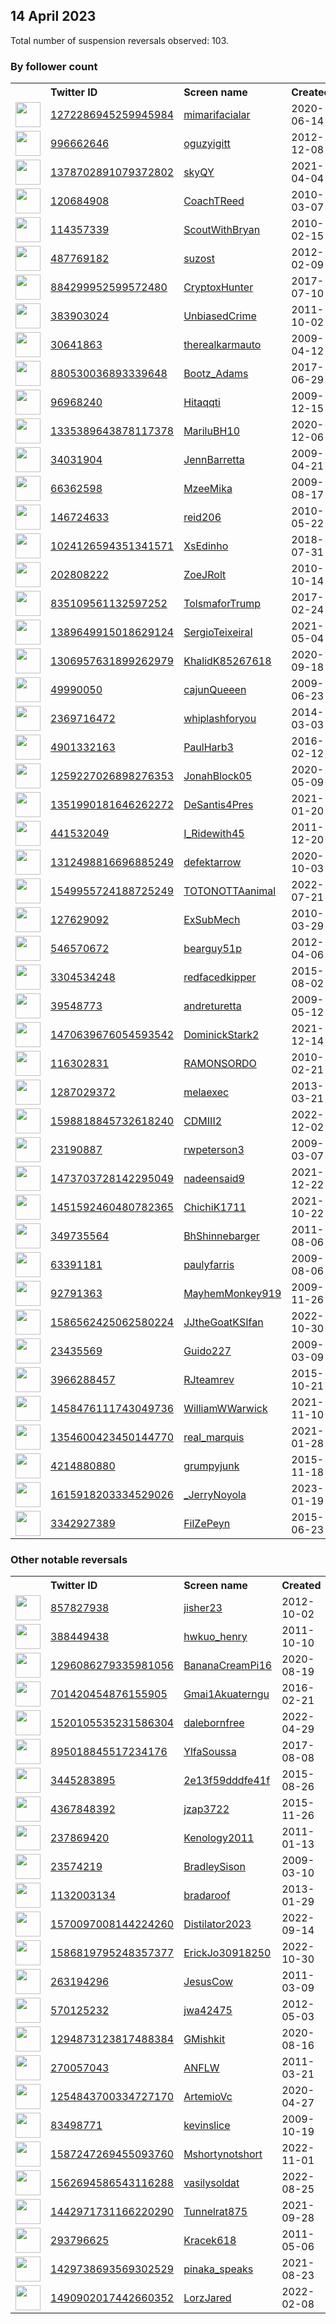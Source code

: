 
## 14 April 2023
Total number of suspension reversals observed: 103.

### By follower count
<table><tr><th></th><th align="left">Twitter ID</th><th align="left">Screen name</th>
<th align="left">Created</th><th align="left">Status</th><th align="left">Suspended</th><th align="left">Followers</th>
<tr><td><a href="https://pbs.twimg.com/profile_images/1326144491229749250/gizpMdJJ_normal.jpg"><img src="https://pbs.twimg.com/profile_images/1326144491229749250/gizpMdJJ_normal.jpg" width="40px" height="40px" align="center"/></a></td><td><a href="https://twitter.com/intent/user?user_id=1272286945259945984">1272286945259945984</a></td><td><a href="https://twitter.com/mimarifacialar">mimarifacialar</a></td><td>2020-06-14</td><td align="center"></td><td>2022-07-23</td><td>312989</td></tr>
<tr><td><a href="https://pbs.twimg.com/profile_images/1210302694063300623/-FfdE6w-_normal.jpg"><img src="https://pbs.twimg.com/profile_images/1210302694063300623/-FfdE6w-_normal.jpg" width="40px" height="40px" align="center"/></a></td><td><a href="https://twitter.com/intent/user?user_id=996662646">996662646</a></td><td><a href="https://twitter.com/oguzyigitt">oguzyigitt</a></td><td>2012-12-08</td><td align="center"></td><td></td><td>172544</td></tr>
<tr><td><a href="https://pbs.twimg.com/profile_images/1390450466258096131/gZpB4BmX_normal.jpg"><img src="https://pbs.twimg.com/profile_images/1390450466258096131/gZpB4BmX_normal.jpg" width="40px" height="40px" align="center"/></a></td><td><a href="https://twitter.com/intent/user?user_id=1378702891079372802">1378702891079372802</a></td><td><a href="https://twitter.com/skyQY">skyQY</a></td><td>2021-04-04</td><td align="center"></td><td></td><td>111851</td></tr>
<tr><td><a href="https://pbs.twimg.com/profile_images/1645496743092527109/GClnvlLu_normal.jpg"><img src="https://pbs.twimg.com/profile_images/1645496743092527109/GClnvlLu_normal.jpg" width="40px" height="40px" align="center"/></a></td><td><a href="https://twitter.com/intent/user?user_id=120684908">120684908</a></td><td><a href="https://twitter.com/CoachTReed">CoachTReed</a></td><td>2010-03-07</td><td align="center"></td><td>2023-04-04</td><td>21399</td></tr>
<tr><td><a href="https://pbs.twimg.com/profile_images/1057304597109194752/px-hDCXy_normal.jpg"><img src="https://pbs.twimg.com/profile_images/1057304597109194752/px-hDCXy_normal.jpg" width="40px" height="40px" align="center"/></a></td><td><a href="https://twitter.com/intent/user?user_id=114357339">114357339</a></td><td><a href="https://twitter.com/ScoutWithBryan">ScoutWithBryan</a></td><td>2010-02-15</td><td align="center"></td><td></td><td>15215</td></tr>
<tr><td><a href="https://pbs.twimg.com/profile_images/1289350717069762560/rl0hLFpd_normal.jpg"><img src="https://pbs.twimg.com/profile_images/1289350717069762560/rl0hLFpd_normal.jpg" width="40px" height="40px" align="center"/></a></td><td><a href="https://twitter.com/intent/user?user_id=487769182">487769182</a></td><td><a href="https://twitter.com/suzost">suzost</a></td><td>2012-02-09</td><td align="center"></td><td></td><td>13752</td></tr>
<tr><td><a href="https://pbs.twimg.com/profile_images/1368673536693436418/NiDULp23_normal.jpg"><img src="https://pbs.twimg.com/profile_images/1368673536693436418/NiDULp23_normal.jpg" width="40px" height="40px" align="center"/></a></td><td><a href="https://twitter.com/intent/user?user_id=884299952599572480">884299952599572480</a></td><td><a href="https://twitter.com/CryptoxHunter">CryptoxHunter</a></td><td>2017-07-10</td><td align="center"></td><td></td><td>10594</td></tr>
<tr><td><a href="https://pbs.twimg.com/profile_images/1542928776060801025/0BOlzL-G_normal.jpg"><img src="https://pbs.twimg.com/profile_images/1542928776060801025/0BOlzL-G_normal.jpg" width="40px" height="40px" align="center"/></a></td><td><a href="https://twitter.com/intent/user?user_id=383903024">383903024</a></td><td><a href="https://twitter.com/UnbiasedCrime">UnbiasedCrime</a></td><td>2011-10-02</td><td align="center"></td><td>2023-04-04</td><td>8538</td></tr>
<tr><td><a href="https://pbs.twimg.com/profile_images/1193998742455803905/k_eJrL78_normal.jpg"><img src="https://pbs.twimg.com/profile_images/1193998742455803905/k_eJrL78_normal.jpg" width="40px" height="40px" align="center"/></a></td><td><a href="https://twitter.com/intent/user?user_id=30641863">30641863</a></td><td><a href="https://twitter.com/therealkarmauto">therealkarmauto</a></td><td>2009-04-12</td><td align="center">🔒</td><td></td><td>3750</td></tr>
<tr><td><a href="https://pbs.twimg.com/profile_images/1094319995205701632/0g4_NIvC_normal.jpg"><img src="https://pbs.twimg.com/profile_images/1094319995205701632/0g4_NIvC_normal.jpg" width="40px" height="40px" align="center"/></a></td><td><a href="https://twitter.com/intent/user?user_id=880530036893339648">880530036893339648</a></td><td><a href="https://twitter.com/Bootz_Adams">Bootz_Adams</a></td><td>2017-06-29</td><td align="center"></td><td></td><td>3054</td></tr>
<tr><td><a href="https://pbs.twimg.com/profile_images/1322854448566161408/DINXyQxe_normal.jpg"><img src="https://pbs.twimg.com/profile_images/1322854448566161408/DINXyQxe_normal.jpg" width="40px" height="40px" align="center"/></a></td><td><a href="https://twitter.com/intent/user?user_id=96968240">96968240</a></td><td><a href="https://twitter.com/Hitaqqti">Hitaqqti</a></td><td>2009-12-15</td><td align="center"></td><td></td><td>2765</td></tr>
<tr><td><a href="https://pbs.twimg.com/profile_images/1646706264481701888/e3gK2SsL_normal.jpg"><img src="https://pbs.twimg.com/profile_images/1646706264481701888/e3gK2SsL_normal.jpg" width="40px" height="40px" align="center"/></a></td><td><a href="https://twitter.com/intent/user?user_id=1335389643878117378">1335389643878117378</a></td><td><a href="https://twitter.com/MariluBH10">MariluBH10</a></td><td>2020-12-06</td><td align="center"></td><td>2022-09-03</td><td>2475</td></tr>
<tr><td><a href="https://pbs.twimg.com/profile_images/600500458306797568/3qwBeHtX_normal.jpg"><img src="https://pbs.twimg.com/profile_images/600500458306797568/3qwBeHtX_normal.jpg" width="40px" height="40px" align="center"/></a></td><td><a href="https://twitter.com/intent/user?user_id=34031904">34031904</a></td><td><a href="https://twitter.com/JennBarretta">JennBarretta</a></td><td>2009-04-21</td><td align="center"></td><td>2022-12-12</td><td>2309</td></tr>
<tr><td><a href="https://pbs.twimg.com/profile_images/702104112171593728/dfocg8Vo_normal.jpg"><img src="https://pbs.twimg.com/profile_images/702104112171593728/dfocg8Vo_normal.jpg" width="40px" height="40px" align="center"/></a></td><td><a href="https://twitter.com/intent/user?user_id=66362598">66362598</a></td><td><a href="https://twitter.com/MzeeMika">MzeeMika</a></td><td>2009-08-17</td><td align="center"></td><td></td><td>2208</td></tr>
<tr><td><a href="https://pbs.twimg.com/profile_images/1645486144593833990/34qvbE3I_normal.jpg"><img src="https://pbs.twimg.com/profile_images/1645486144593833990/34qvbE3I_normal.jpg" width="40px" height="40px" align="center"/></a></td><td><a href="https://twitter.com/intent/user?user_id=146724633">146724633</a></td><td><a href="https://twitter.com/reid206">reid206</a></td><td>2010-05-22</td><td align="center"></td><td>2023-04-03</td><td>2161</td></tr>
<tr><td><a href="https://pbs.twimg.com/profile_images/1518601006157905920/UcST-WoW_normal.jpg"><img src="https://pbs.twimg.com/profile_images/1518601006157905920/UcST-WoW_normal.jpg" width="40px" height="40px" align="center"/></a></td><td><a href="https://twitter.com/intent/user?user_id=1024126594351341571">1024126594351341571</a></td><td><a href="https://twitter.com/XsEdinho">XsEdinho</a></td><td>2018-07-31</td><td align="center"></td><td>2022-07-25</td><td>2038</td></tr>
<tr><td><a href="https://pbs.twimg.com/profile_images/1646638379830837255/AMt_pXcI_normal.jpg"><img src="https://pbs.twimg.com/profile_images/1646638379830837255/AMt_pXcI_normal.jpg" width="40px" height="40px" align="center"/></a></td><td><a href="https://twitter.com/intent/user?user_id=202808222">202808222</a></td><td><a href="https://twitter.com/ZoeJRolt">ZoeJRolt</a></td><td>2010-10-14</td><td align="center"></td><td>2023-04-05</td><td>1799</td></tr>
<tr><td><a href="https://pbs.twimg.com/profile_images/1345884060464377856/W6ybqLRf_normal.jpg"><img src="https://pbs.twimg.com/profile_images/1345884060464377856/W6ybqLRf_normal.jpg" width="40px" height="40px" align="center"/></a></td><td><a href="https://twitter.com/intent/user?user_id=835109561132597252">835109561132597252</a></td><td><a href="https://twitter.com/TolsmaforTrump">TolsmaforTrump</a></td><td>2017-02-24</td><td align="center"></td><td>2022-08-14</td><td>1799</td></tr>
<tr><td><a href="https://pbs.twimg.com/profile_images/1645942886117064707/HrEJZKFh_normal.jpg"><img src="https://pbs.twimg.com/profile_images/1645942886117064707/HrEJZKFh_normal.jpg" width="40px" height="40px" align="center"/></a></td><td><a href="https://twitter.com/intent/user?user_id=1389649915018629124">1389649915018629124</a></td><td><a href="https://twitter.com/SergioTeixeiraI">SergioTeixeiraI</a></td><td>2021-05-04</td><td align="center"></td><td>2022-09-18</td><td>1627</td></tr>
<tr><td><a href="https://pbs.twimg.com/profile_images/1411698183940591616/PO56mvsq_normal.jpg"><img src="https://pbs.twimg.com/profile_images/1411698183940591616/PO56mvsq_normal.jpg" width="40px" height="40px" align="center"/></a></td><td><a href="https://twitter.com/intent/user?user_id=1306957631899262979">1306957631899262979</a></td><td><a href="https://twitter.com/KhalidK85267618">KhalidK85267618</a></td><td>2020-09-18</td><td align="center"></td><td>2023-04-05</td><td>1601</td></tr>
<tr><td><a href="https://pbs.twimg.com/profile_images/3705926688/ed864556afceb3fe3a846454fa7e6be1_normal.jpeg"><img src="https://pbs.twimg.com/profile_images/3705926688/ed864556afceb3fe3a846454fa7e6be1_normal.jpeg" width="40px" height="40px" align="center"/></a></td><td><a href="https://twitter.com/intent/user?user_id=49990050">49990050</a></td><td><a href="https://twitter.com/cajunQueeen">cajunQueeen</a></td><td>2009-06-23</td><td align="center"></td><td>2023-03-31</td><td>1538</td></tr>
<tr><td><a href="https://pbs.twimg.com/profile_images/1418107321285230592/tloRUTfe_normal.jpg"><img src="https://pbs.twimg.com/profile_images/1418107321285230592/tloRUTfe_normal.jpg" width="40px" height="40px" align="center"/></a></td><td><a href="https://twitter.com/intent/user?user_id=2369716472">2369716472</a></td><td><a href="https://twitter.com/whiplashforyou">whiplashforyou</a></td><td>2014-03-03</td><td align="center"></td><td>2023-04-06</td><td>1279</td></tr>
<tr><td><a href="https://pbs.twimg.com/profile_images/767081458758479872/m8bVdklk_normal.jpg"><img src="https://pbs.twimg.com/profile_images/767081458758479872/m8bVdklk_normal.jpg" width="40px" height="40px" align="center"/></a></td><td><a href="https://twitter.com/intent/user?user_id=4901332163">4901332163</a></td><td><a href="https://twitter.com/PaulHarb3">PaulHarb3</a></td><td>2016-02-12</td><td align="center"></td><td>2023-01-21</td><td>1276</td></tr>
<tr><td><a href="https://pbs.twimg.com/profile_images/1553763598312382469/gpYjhBSN_normal.jpg"><img src="https://pbs.twimg.com/profile_images/1553763598312382469/gpYjhBSN_normal.jpg" width="40px" height="40px" align="center"/></a></td><td><a href="https://twitter.com/intent/user?user_id=1259227026898276353">1259227026898276353</a></td><td><a href="https://twitter.com/JonahBlock05">JonahBlock05</a></td><td>2020-05-09</td><td align="center"></td><td>2022-12-03</td><td>1253</td></tr>
<tr><td><a href="https://pbs.twimg.com/profile_images/1646164050475098117/CuvJNRfs_normal.jpg"><img src="https://pbs.twimg.com/profile_images/1646164050475098117/CuvJNRfs_normal.jpg" width="40px" height="40px" align="center"/></a></td><td><a href="https://twitter.com/intent/user?user_id=1351990181646262272">1351990181646262272</a></td><td><a href="https://twitter.com/DeSantis4Pres">DeSantis4Pres</a></td><td>2021-01-20</td><td align="center">🔒</td><td></td><td>1082</td></tr>
<tr><td><a href="https://pbs.twimg.com/profile_images/1334384883192381441/wczs9Wru_normal.jpg"><img src="https://pbs.twimg.com/profile_images/1334384883192381441/wczs9Wru_normal.jpg" width="40px" height="40px" align="center"/></a></td><td><a href="https://twitter.com/intent/user?user_id=441532049">441532049</a></td><td><a href="https://twitter.com/I_Ridewith45">I_Ridewith45</a></td><td>2011-12-20</td><td align="center"></td><td></td><td>990</td></tr>
<tr><td><a href="https://pbs.twimg.com/profile_images/1645447652706795521/Yx9QzbPJ_normal.jpg"><img src="https://pbs.twimg.com/profile_images/1645447652706795521/Yx9QzbPJ_normal.jpg" width="40px" height="40px" align="center"/></a></td><td><a href="https://twitter.com/intent/user?user_id=1312498816696885249">1312498816696885249</a></td><td><a href="https://twitter.com/defektarrow">defektarrow</a></td><td>2020-10-03</td><td align="center">🔒</td><td>2022-08-18</td><td>922</td></tr>
<tr><td><a href="https://pbs.twimg.com/profile_images/1643776674327326723/9GuH37Vf_normal.jpg"><img src="https://pbs.twimg.com/profile_images/1643776674327326723/9GuH37Vf_normal.jpg" width="40px" height="40px" align="center"/></a></td><td><a href="https://twitter.com/intent/user?user_id=1549955724188725249">1549955724188725249</a></td><td><a href="https://twitter.com/TOTONOTTAanimal">TOTONOTTAanimal</a></td><td>2022-07-21</td><td align="center"></td><td>2023-01-12</td><td>800</td></tr>
<tr><td><a href="https://pbs.twimg.com/profile_images/1136858275755036672/iZTYy5mY_normal.jpg"><img src="https://pbs.twimg.com/profile_images/1136858275755036672/iZTYy5mY_normal.jpg" width="40px" height="40px" align="center"/></a></td><td><a href="https://twitter.com/intent/user?user_id=127629092">127629092</a></td><td><a href="https://twitter.com/ExSubMech">ExSubMech</a></td><td>2010-03-29</td><td align="center"></td><td></td><td>765</td></tr>
<tr><td><a href="https://pbs.twimg.com/profile_images/1074686696451657728/Px_4TyHR_normal.jpg"><img src="https://pbs.twimg.com/profile_images/1074686696451657728/Px_4TyHR_normal.jpg" width="40px" height="40px" align="center"/></a></td><td><a href="https://twitter.com/intent/user?user_id=546570672">546570672</a></td><td><a href="https://twitter.com/bearguy51p">bearguy51p</a></td><td>2012-04-06</td><td align="center"></td><td></td><td>728</td></tr>
<tr><td><a href="https://pbs.twimg.com/profile_images/1317006059286925312/xH3Njks5_normal.jpg"><img src="https://pbs.twimg.com/profile_images/1317006059286925312/xH3Njks5_normal.jpg" width="40px" height="40px" align="center"/></a></td><td><a href="https://twitter.com/intent/user?user_id=3304534248">3304534248</a></td><td><a href="https://twitter.com/redfacedkipper">redfacedkipper</a></td><td>2015-08-02</td><td align="center"></td><td>2022-03-14</td><td>669</td></tr>
<tr><td><a href="https://pbs.twimg.com/profile_images/1643330827969875974/kbe_DUlS_normal.jpg"><img src="https://pbs.twimg.com/profile_images/1643330827969875974/kbe_DUlS_normal.jpg" width="40px" height="40px" align="center"/></a></td><td><a href="https://twitter.com/intent/user?user_id=39548773">39548773</a></td><td><a href="https://twitter.com/andreturetta">andreturetta</a></td><td>2009-05-12</td><td align="center"></td><td></td><td>664</td></tr>
<tr><td><a href="https://pbs.twimg.com/profile_images/1505651717358170116/XYyxgFEt_normal.jpg"><img src="https://pbs.twimg.com/profile_images/1505651717358170116/XYyxgFEt_normal.jpg" width="40px" height="40px" align="center"/></a></td><td><a href="https://twitter.com/intent/user?user_id=1470639676054593542">1470639676054593542</a></td><td><a href="https://twitter.com/DominickStark2">DominickStark2</a></td><td>2021-12-14</td><td align="center"></td><td>2022-11-07</td><td>651</td></tr>
<tr><td><a href="https://pbs.twimg.com/profile_images/1371486325371588609/H4nUJCDx_normal.jpg"><img src="https://pbs.twimg.com/profile_images/1371486325371588609/H4nUJCDx_normal.jpg" width="40px" height="40px" align="center"/></a></td><td><a href="https://twitter.com/intent/user?user_id=116302831">116302831</a></td><td><a href="https://twitter.com/RAMONSORDO">RAMONSORDO</a></td><td>2010-02-21</td><td align="center"></td><td>2022-12-16</td><td>621</td></tr>
<tr><td><a href="https://pbs.twimg.com/profile_images/344513261574314124/514cb599320376082b5c83a90f69cd83_normal.jpeg"><img src="https://pbs.twimg.com/profile_images/344513261574314124/514cb599320376082b5c83a90f69cd83_normal.jpeg" width="40px" height="40px" align="center"/></a></td><td><a href="https://twitter.com/intent/user?user_id=1287029372">1287029372</a></td><td><a href="https://twitter.com/melaexec">melaexec</a></td><td>2013-03-21</td><td align="center"></td><td></td><td>593</td></tr>
<tr><td><a href="https://pbs.twimg.com/profile_images/1632883106515386369/QTlcb_tU_normal.jpg"><img src="https://pbs.twimg.com/profile_images/1632883106515386369/QTlcb_tU_normal.jpg" width="40px" height="40px" align="center"/></a></td><td><a href="https://twitter.com/intent/user?user_id=1598818845732618240">1598818845732618240</a></td><td><a href="https://twitter.com/CDMIII2">CDMIII2</a></td><td>2022-12-02</td><td align="center"></td><td>2023-04-07</td><td>560</td></tr>
<tr><td><a href="https://pbs.twimg.com/profile_images/1152611174263005184/-Pg5_cTD_normal.jpg"><img src="https://pbs.twimg.com/profile_images/1152611174263005184/-Pg5_cTD_normal.jpg" width="40px" height="40px" align="center"/></a></td><td><a href="https://twitter.com/intent/user?user_id=23190887">23190887</a></td><td><a href="https://twitter.com/rwpeterson3">rwpeterson3</a></td><td>2009-03-07</td><td align="center"></td><td></td><td>543</td></tr>
<tr><td><a href="https://pbs.twimg.com/profile_images/1600876505151799297/Pw-_f2C5_normal.jpg"><img src="https://pbs.twimg.com/profile_images/1600876505151799297/Pw-_f2C5_normal.jpg" width="40px" height="40px" align="center"/></a></td><td><a href="https://twitter.com/intent/user?user_id=1473703728142295049">1473703728142295049</a></td><td><a href="https://twitter.com/nadeensaid9">nadeensaid9</a></td><td>2021-12-22</td><td align="center"></td><td>2022-12-31</td><td>543</td></tr>
<tr><td><a href="https://pbs.twimg.com/profile_images/1566680613335322624/pnb9xCMq_normal.jpg"><img src="https://pbs.twimg.com/profile_images/1566680613335322624/pnb9xCMq_normal.jpg" width="40px" height="40px" align="center"/></a></td><td><a href="https://twitter.com/intent/user?user_id=1451592460480782365">1451592460480782365</a></td><td><a href="https://twitter.com/ChichiK1711">ChichiK1711</a></td><td>2021-10-22</td><td align="center"></td><td>2022-09-28</td><td>529</td></tr>
<tr><td><a href="https://pbs.twimg.com/profile_images/1601159835516829696/zqWEtpwS_normal.jpg"><img src="https://pbs.twimg.com/profile_images/1601159835516829696/zqWEtpwS_normal.jpg" width="40px" height="40px" align="center"/></a></td><td><a href="https://twitter.com/intent/user?user_id=349735564">349735564</a></td><td><a href="https://twitter.com/BhShinnebarger">BhShinnebarger</a></td><td>2011-08-06</td><td align="center"></td><td>2023-01-19</td><td>485</td></tr>
<tr><td><a href="https://pbs.twimg.com/profile_images/1646289367504404480/FAHfr8sP_normal.jpg"><img src="https://pbs.twimg.com/profile_images/1646289367504404480/FAHfr8sP_normal.jpg" width="40px" height="40px" align="center"/></a></td><td><a href="https://twitter.com/intent/user?user_id=63391181">63391181</a></td><td><a href="https://twitter.com/paulyfarris">paulyfarris</a></td><td>2009-08-06</td><td align="center"></td><td>2022-03-05</td><td>458</td></tr>
<tr><td><a href="https://pbs.twimg.com/profile_images/1201944353796710401/C7_T6dBb_normal.jpg"><img src="https://pbs.twimg.com/profile_images/1201944353796710401/C7_T6dBb_normal.jpg" width="40px" height="40px" align="center"/></a></td><td><a href="https://twitter.com/intent/user?user_id=92791363">92791363</a></td><td><a href="https://twitter.com/MayhemMonkey919">MayhemMonkey919</a></td><td>2009-11-26</td><td align="center"></td><td></td><td>435</td></tr>
<tr><td><a href="https://pbs.twimg.com/profile_images/1643305933219455009/1dgHDnen_normal.jpg"><img src="https://pbs.twimg.com/profile_images/1643305933219455009/1dgHDnen_normal.jpg" width="40px" height="40px" align="center"/></a></td><td><a href="https://twitter.com/intent/user?user_id=1586562425062580224">1586562425062580224</a></td><td><a href="https://twitter.com/JJtheGoatKSIfan">JJtheGoatKSIfan</a></td><td>2022-10-30</td><td align="center"></td><td>2023-03-31</td><td>389</td></tr>
<tr><td><a href="https://pbs.twimg.com/profile_images/975522813447569409/aoHKWpE5_normal.jpg"><img src="https://pbs.twimg.com/profile_images/975522813447569409/aoHKWpE5_normal.jpg" width="40px" height="40px" align="center"/></a></td><td><a href="https://twitter.com/intent/user?user_id=23435569">23435569</a></td><td><a href="https://twitter.com/Guido227">Guido227</a></td><td>2009-03-09</td><td align="center"></td><td></td><td>383</td></tr>
<tr><td><a href="https://pbs.twimg.com/profile_images/1019614992990076930/03NAhDuB_normal.jpg"><img src="https://pbs.twimg.com/profile_images/1019614992990076930/03NAhDuB_normal.jpg" width="40px" height="40px" align="center"/></a></td><td><a href="https://twitter.com/intent/user?user_id=3966288457">3966288457</a></td><td><a href="https://twitter.com/RJteamrev">RJteamrev</a></td><td>2015-10-21</td><td align="center"></td><td>2022-09-15</td><td>323</td></tr>
<tr><td><a href="https://pbs.twimg.com/profile_images/1644859565194846215/RlSSw2Z3_normal.jpg"><img src="https://pbs.twimg.com/profile_images/1644859565194846215/RlSSw2Z3_normal.jpg" width="40px" height="40px" align="center"/></a></td><td><a href="https://twitter.com/intent/user?user_id=1458476111743049736">1458476111743049736</a></td><td><a href="https://twitter.com/WilliamWWarwick">WilliamWWarwick</a></td><td>2021-11-10</td><td align="center"></td><td>2023-03-24</td><td>313</td></tr>
<tr><td><a href="https://pbs.twimg.com/profile_images/1537835653911695362/D3eUYQeK_normal.jpg"><img src="https://pbs.twimg.com/profile_images/1537835653911695362/D3eUYQeK_normal.jpg" width="40px" height="40px" align="center"/></a></td><td><a href="https://twitter.com/intent/user?user_id=1354600423450144770">1354600423450144770</a></td><td><a href="https://twitter.com/real_marquis">real_marquis</a></td><td>2021-01-28</td><td align="center"></td><td>2022-07-26</td><td>286</td></tr>
<tr><td><a href="https://pbs.twimg.com/profile_images/1258205186289352704/IGlMX_Ky_normal.jpg"><img src="https://pbs.twimg.com/profile_images/1258205186289352704/IGlMX_Ky_normal.jpg" width="40px" height="40px" align="center"/></a></td><td><a href="https://twitter.com/intent/user?user_id=4214880880">4214880880</a></td><td><a href="https://twitter.com/grumpyjunk">grumpyjunk</a></td><td>2015-11-18</td><td align="center"></td><td></td><td>263</td></tr>
<tr><td><a href="https://pbs.twimg.com/profile_images/1646306913829699587/6ZMgvWbu_normal.jpg"><img src="https://pbs.twimg.com/profile_images/1646306913829699587/6ZMgvWbu_normal.jpg" width="40px" height="40px" align="center"/></a></td><td><a href="https://twitter.com/intent/user?user_id=1615918203334529026">1615918203334529026</a></td><td><a href="https://twitter.com/_JerryNoyola">_JerryNoyola</a></td><td>2023-01-19</td><td align="center"></td><td>2023-02-09</td><td>247</td></tr>
<tr><td><a href="https://pbs.twimg.com/profile_images/1644859245341429760/Rw9GtVSU_normal.jpg"><img src="https://pbs.twimg.com/profile_images/1644859245341429760/Rw9GtVSU_normal.jpg" width="40px" height="40px" align="center"/></a></td><td><a href="https://twitter.com/intent/user?user_id=3342927389">3342927389</a></td><td><a href="https://twitter.com/FilZePeyn">FilZePeyn</a></td><td>2015-06-23</td><td align="center"></td><td>2022-04-11</td><td>227</td></tr>
</table>

### Other notable reversals
<table><tr><th></th><th align="left">Twitter ID</th><th align="left">Screen name</th>
<th align="left">Created</th><th align="left">Status</th><th align="left">Suspended</th><th align="left">Followers</th>
<tr><td><a href="https://pbs.twimg.com/profile_images/1646603531284107284/zX7stb5G_normal.jpg"><img src="https://pbs.twimg.com/profile_images/1646603531284107284/zX7stb5G_normal.jpg" width="40px" height="40px" align="center"/></a></td><td><a href="https://twitter.com/intent/user?user_id=857827938">857827938</a></td><td><a href="https://twitter.com/jisher23">jisher23</a></td><td>2012-10-02</td><td align="center"></td><td>2023-03-31</td><td>7</td></tr>
<tr><td><a href="https://pbs.twimg.com/profile_images/1644365333430517760/pU5XuC02_normal.jpg"><img src="https://pbs.twimg.com/profile_images/1644365333430517760/pU5XuC02_normal.jpg" width="40px" height="40px" align="center"/></a></td><td><a href="https://twitter.com/intent/user?user_id=388449438">388449438</a></td><td><a href="https://twitter.com/hwkuo_henry">hwkuo_henry</a></td><td>2011-10-10</td><td align="center"></td><td>2023-04-03</td><td>18</td></tr>
<tr><td><a href="https://pbs.twimg.com/profile_images/1296089189847404544/iawGXK88_normal.jpg"><img src="https://pbs.twimg.com/profile_images/1296089189847404544/iawGXK88_normal.jpg" width="40px" height="40px" align="center"/></a></td><td><a href="https://twitter.com/intent/user?user_id=1296086279335981056">1296086279335981056</a></td><td><a href="https://twitter.com/BananaCreamPi16">BananaCreamPi16</a></td><td>2020-08-19</td><td align="center">🔒</td><td>2023-02-28</td><td>1</td></tr>
<tr><td><a href="https://pbs.twimg.com/profile_images/1293532393245151239/LBNOUpN5_normal.jpg"><img src="https://pbs.twimg.com/profile_images/1293532393245151239/LBNOUpN5_normal.jpg" width="40px" height="40px" align="center"/></a></td><td><a href="https://twitter.com/intent/user?user_id=701420454876155905">701420454876155905</a></td><td><a href="https://twitter.com/Gmai1Akuaterngu">Gmai1Akuaterngu</a></td><td>2016-02-21</td><td align="center"></td><td>2022-12-03</td><td>226</td></tr>
<tr><td><a href="https://pbs.twimg.com/profile_images/1548018558545801217/c0b9boLV_normal.jpg"><img src="https://pbs.twimg.com/profile_images/1548018558545801217/c0b9boLV_normal.jpg" width="40px" height="40px" align="center"/></a></td><td><a href="https://twitter.com/intent/user?user_id=1520105535231586304">1520105535231586304</a></td><td><a href="https://twitter.com/dalebornfree">dalebornfree</a></td><td>2022-04-29</td><td align="center"></td><td>2022-10-20</td><td>0</td></tr>
<tr><td><a href="https://pbs.twimg.com/profile_images/1637926473762840576/UCCmSdxb_normal.jpg"><img src="https://pbs.twimg.com/profile_images/1637926473762840576/UCCmSdxb_normal.jpg" width="40px" height="40px" align="center"/></a></td><td><a href="https://twitter.com/intent/user?user_id=895018845517234176">895018845517234176</a></td><td><a href="https://twitter.com/YlfaSoussa">YlfaSoussa</a></td><td>2017-08-08</td><td align="center"></td><td>2023-03-22</td><td>4</td></tr>
<tr><td><a href="https://pbs.twimg.com/profile_images/1485682094680461321/lky1Fuvt_normal.jpg"><img src="https://pbs.twimg.com/profile_images/1485682094680461321/lky1Fuvt_normal.jpg" width="40px" height="40px" align="center"/></a></td><td><a href="https://twitter.com/intent/user?user_id=3445283895">3445283895</a></td><td><a href="https://twitter.com/2e13f59dddfe41f">2e13f59dddfe41f</a></td><td>2015-08-26</td><td align="center"></td><td>2023-01-24</td><td>68</td></tr>
<tr><td><a href="https://pbs.twimg.com/profile_images/1637955309250461698/qm2xKI6Q_normal.jpg"><img src="https://pbs.twimg.com/profile_images/1637955309250461698/qm2xKI6Q_normal.jpg" width="40px" height="40px" align="center"/></a></td><td><a href="https://twitter.com/intent/user?user_id=4367848392">4367848392</a></td><td><a href="https://twitter.com/jzap3722">jzap3722</a></td><td>2015-11-26</td><td align="center"></td><td>2023-04-01</td><td>0</td></tr>
<tr><td><a href="https://pbs.twimg.com/profile_images/378800000865242483/-pPIYFo__normal.jpeg"><img src="https://pbs.twimg.com/profile_images/378800000865242483/-pPIYFo__normal.jpeg" width="40px" height="40px" align="center"/></a></td><td><a href="https://twitter.com/intent/user?user_id=237869420">237869420</a></td><td><a href="https://twitter.com/Kenology2011">Kenology2011</a></td><td>2011-01-13</td><td align="center">🔒</td><td>2023-03-03</td><td>76</td></tr>
<tr><td><a href="https://pbs.twimg.com/profile_images/378800000001777380/94610a23966e7e9dc97a52de25f16807_normal.jpeg"><img src="https://pbs.twimg.com/profile_images/378800000001777380/94610a23966e7e9dc97a52de25f16807_normal.jpeg" width="40px" height="40px" align="center"/></a></td><td><a href="https://twitter.com/intent/user?user_id=23574219">23574219</a></td><td><a href="https://twitter.com/BradleySison">BradleySison</a></td><td>2009-03-10</td><td align="center"></td><td>2023-03-24</td><td>33</td></tr>
<tr><td><a href="https://pbs.twimg.com/profile_images/3181955849/5c597bb4fa57ada4dc01437924a99d55_normal.jpeg"><img src="https://pbs.twimg.com/profile_images/3181955849/5c597bb4fa57ada4dc01437924a99d55_normal.jpeg" width="40px" height="40px" align="center"/></a></td><td><a href="https://twitter.com/intent/user?user_id=1132003134">1132003134</a></td><td><a href="https://twitter.com/bradaroof">bradaroof</a></td><td>2013-01-29</td><td align="center"></td><td>2023-03-22</td><td>58</td></tr>
<tr><td><a href="https://pbs.twimg.com/profile_images/1570098101339262976/qn089Pwu_normal.jpg"><img src="https://pbs.twimg.com/profile_images/1570098101339262976/qn089Pwu_normal.jpg" width="40px" height="40px" align="center"/></a></td><td><a href="https://twitter.com/intent/user?user_id=1570097008144224260">1570097008144224260</a></td><td><a href="https://twitter.com/Distilator2023">Distilator2023</a></td><td>2022-09-14</td><td align="center"></td><td>2023-04-06</td><td>22</td></tr>
<tr><td><a href="https://pbs.twimg.com/profile_images/1586820533760450565/g7RNTvuH_normal.png"><img src="https://pbs.twimg.com/profile_images/1586820533760450565/g7RNTvuH_normal.png" width="40px" height="40px" align="center"/></a></td><td><a href="https://twitter.com/intent/user?user_id=1586819795248357377">1586819795248357377</a></td><td><a href="https://twitter.com/ErickJo30918250">ErickJo30918250</a></td><td>2022-10-30</td><td align="center"></td><td>2022-11-20</td><td>1</td></tr>
<tr><td><a href="https://pbs.twimg.com/profile_images/1331114342364942339/uu2ONkfX_normal.png"><img src="https://pbs.twimg.com/profile_images/1331114342364942339/uu2ONkfX_normal.png" width="40px" height="40px" align="center"/></a></td><td><a href="https://twitter.com/intent/user?user_id=263194296">263194296</a></td><td><a href="https://twitter.com/JesusCow">JesusCow</a></td><td>2011-03-09</td><td align="center"></td><td>2022-08-24</td><td>201</td></tr>
<tr><td><a href="https://pbs.twimg.com/profile_images/1566444367014797312/ske9stxU_normal.jpg"><img src="https://pbs.twimg.com/profile_images/1566444367014797312/ske9stxU_normal.jpg" width="40px" height="40px" align="center"/></a></td><td><a href="https://twitter.com/intent/user?user_id=570125232">570125232</a></td><td><a href="https://twitter.com/jwa42475">jwa42475</a></td><td>2012-05-03</td><td align="center"></td><td>2023-01-09</td><td>23</td></tr>
<tr><td><a href="https://pbs.twimg.com/profile_images/1338192259808960513/ywxXUPny_normal.jpg"><img src="https://pbs.twimg.com/profile_images/1338192259808960513/ywxXUPny_normal.jpg" width="40px" height="40px" align="center"/></a></td><td><a href="https://twitter.com/intent/user?user_id=1294873123817488384">1294873123817488384</a></td><td><a href="https://twitter.com/GMishkit">GMishkit</a></td><td>2020-08-16</td><td align="center"></td><td>2023-03-19</td><td>27</td></tr>
<tr><td><a href="https://pbs.twimg.com/profile_images/1617873500395511808/4WoxtWLi_normal.jpg"><img src="https://pbs.twimg.com/profile_images/1617873500395511808/4WoxtWLi_normal.jpg" width="40px" height="40px" align="center"/></a></td><td><a href="https://twitter.com/intent/user?user_id=270057043">270057043</a></td><td><a href="https://twitter.com/ANFLW">ANFLW</a></td><td>2011-03-21</td><td align="center">🔒</td><td>2023-02-26</td><td>2</td></tr>
<tr><td><a href="https://pbs.twimg.com/profile_images/1497062273134706694/BeVhpshy_normal.jpg"><img src="https://pbs.twimg.com/profile_images/1497062273134706694/BeVhpshy_normal.jpg" width="40px" height="40px" align="center"/></a></td><td><a href="https://twitter.com/intent/user?user_id=1254843700334727170">1254843700334727170</a></td><td><a href="https://twitter.com/ArtemioVc">ArtemioVc</a></td><td>2020-04-27</td><td align="center"></td><td>2023-03-19</td><td>11</td></tr>
<tr><td><a href="https://pbs.twimg.com/profile_images/714498460389621761/BcLd-unB_normal.jpg"><img src="https://pbs.twimg.com/profile_images/714498460389621761/BcLd-unB_normal.jpg" width="40px" height="40px" align="center"/></a></td><td><a href="https://twitter.com/intent/user?user_id=83498771">83498771</a></td><td><a href="https://twitter.com/kevinslice">kevinslice</a></td><td>2009-10-19</td><td align="center">🔒</td><td>2023-03-14</td><td>35</td></tr>
<tr><td><a href="https://pbs.twimg.com/profile_images/1587249944754155521/flShx4yY_normal.jpg"><img src="https://pbs.twimg.com/profile_images/1587249944754155521/flShx4yY_normal.jpg" width="40px" height="40px" align="center"/></a></td><td><a href="https://twitter.com/intent/user?user_id=1587247269455093760">1587247269455093760</a></td><td><a href="https://twitter.com/Mshortynotshort">Mshortynotshort</a></td><td>2022-11-01</td><td align="center"></td><td>2023-02-01</td><td>1</td></tr>
<tr><td><a href="https://pbs.twimg.com/profile_images/1573674843928727553/O4CO0Si0_normal.jpg"><img src="https://pbs.twimg.com/profile_images/1573674843928727553/O4CO0Si0_normal.jpg" width="40px" height="40px" align="center"/></a></td><td><a href="https://twitter.com/intent/user?user_id=1562694586543116288">1562694586543116288</a></td><td><a href="https://twitter.com/vasilysoldat">vasilysoldat</a></td><td>2022-08-25</td><td align="center"></td><td>2022-09-27</td><td>42</td></tr>
<tr><td><a href="https://pbs.twimg.com/profile_images/1551998545548480512/dxj_0dqI_normal.jpg"><img src="https://pbs.twimg.com/profile_images/1551998545548480512/dxj_0dqI_normal.jpg" width="40px" height="40px" align="center"/></a></td><td><a href="https://twitter.com/intent/user?user_id=1442971731166220290">1442971731166220290</a></td><td><a href="https://twitter.com/Tunnelrat875">Tunnelrat875</a></td><td>2021-09-28</td><td align="center"></td><td>2022-08-23</td><td>27</td></tr>
<tr><td><a href="https://pbs.twimg.com/profile_images/1500666471696908292/JEjG4KIk_normal.jpg"><img src="https://pbs.twimg.com/profile_images/1500666471696908292/JEjG4KIk_normal.jpg" width="40px" height="40px" align="center"/></a></td><td><a href="https://twitter.com/intent/user?user_id=293796625">293796625</a></td><td><a href="https://twitter.com/Kracek618">Kracek618</a></td><td>2011-05-06</td><td align="center"></td><td>2022-09-18</td><td>24</td></tr>
<tr><td><a href="https://pbs.twimg.com/profile_images/1509887803760721928/ocDwdn4E_normal.jpg"><img src="https://pbs.twimg.com/profile_images/1509887803760721928/ocDwdn4E_normal.jpg" width="40px" height="40px" align="center"/></a></td><td><a href="https://twitter.com/intent/user?user_id=1429738693569302529">1429738693569302529</a></td><td><a href="https://twitter.com/pinaka_speaks">pinaka_speaks</a></td><td>2021-08-23</td><td align="center"></td><td>2022-04-30</td><td>38</td></tr>
<tr><td><a href="https://pbs.twimg.com/profile_images/1498475621407608832/VqM0fa38_normal.jpg"><img src="https://pbs.twimg.com/profile_images/1498475621407608832/VqM0fa38_normal.jpg" width="40px" height="40px" align="center"/></a></td><td><a href="https://twitter.com/intent/user?user_id=1490902017442660352">1490902017442660352</a></td><td><a href="https://twitter.com/LorzJared">LorzJared</a></td><td>2022-02-08</td><td align="center"></td><td>2022-05-31</td><td>9</td></tr>
</table>
